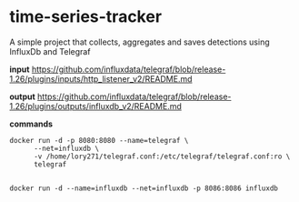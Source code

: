 # time-series-tracker
A simple project that collects, aggregates and saves detections using InfluxDb and Telegraf

**input**
https://github.com/influxdata/telegraf/blob/release-1.26/plugins/inputs/http_listener_v2/README.md

**output**
https://github.com/influxdata/telegraf/blob/release-1.26/plugins/outputs/influxdb_v2/README.md

**commands**

```
docker run -d -p 8080:8080 --name=telegraf \
      --net=influxdb \
      -v /home/lory271/telegraf.conf:/etc/telegraf/telegraf.conf:ro \
      telegraf
	  
	  
docker run -d --name=influxdb --net=influxdb -p 8086:8086 influxdb
```
